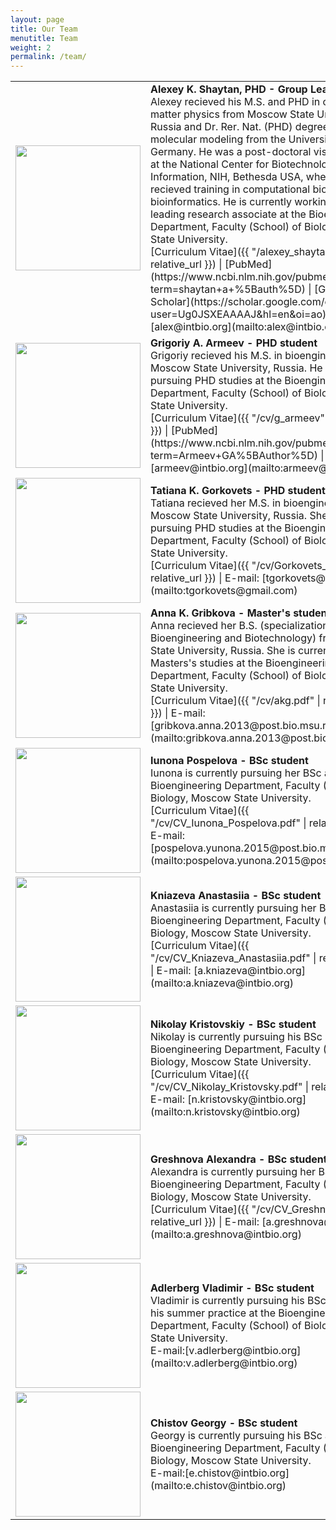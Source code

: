 ```yaml
---
layout: page
title: Our Team
menutitle: Team
weight: 2
permalink: /team/
---
```



<table>
<colgroup>
<col width="30%" />
<col width="70%" />
</colgroup>
<tbody>
<tr>
<td markdown="span"><img src="{{ "/assets/photo_aksh.jpg" | relative_url }}" width="200px" /> </td>
<td markdown="span"><b>Alexey K. Shaytan, PHD - Group Leader</b> <br> Alexey recieved his M.S. and PHD in condensed matter physics from Moscow State University, Russia and Dr. Rer. Nat. (PHD) degree in molecular modeling from the University of Ulm, Germany. He was a post-doctoral visiting fellow at the National Center for Biotechnology Information, NIH, Bethesda USA, where he recieved training in computational biology and bioinformatics. He is currently working as a leading research associate at the Bioengineering Department, Faculty (School) of Biology, Moscow State University.<br>
[Curriculum Vitae]({{ "/alexey_shaytan" | relative_url }}) | [PubMed](https://www.ncbi.nlm.nih.gov/pubmed/?term=shaytan+a+%5Bauth%5D) | [Google Scholar](https://scholar.google.com/citations?user=Ug0JSXEAAAAJ&hl=en&oi=ao) | E-mail: [alex@intbio.org](mailto:alex@intbio.org) 
</td>
</tr>
<tr>
<td markdown="span"> <img src="{{ "/assets/photo_gaa.jpg" | relative_url }}" width="200px" /> </td>
<td markdown="span"><b>Grigoriy A. Armeev - PHD student</b> <br> Grigoriy recieved his M.S. in bioengineering from Moscow State University, Russia. He is currently pursuing PHD studies at the Bioengineering Department, Faculty (School) of Biology, Moscow State University.<br>
[Curriculum Vitae]({{ "/cv/g_armeev" | relative_url }}) | [PubMed](https://www.ncbi.nlm.nih.gov/pubmed/?term=Armeev+GA%5BAuthor%5D) | E-mail: [armeev@intbio.org](mailto:armeev@intbio.org) 
</td>
</tr>

<tr>
<td markdown="span"> <img src="{{ "/assets/FullSizeRender.jpg" | relative_url }}" width="200px" /> </td>
<td markdown="span"><b>Tatiana K. Gorkovets - PHD student</b> <br> Tatiana recieved her M.S. in bioengineering from Moscow State University, Russia. She is currently pursuing PHD studies at the Bioengineering Department, Faculty (School) of Biology, Moscow State University.<br>
[Curriculum Vitae]({{ "/cv/Gorkovets_cv.pdf" | relative_url }}) | E-mail: [tgorkovets@gmail.com](mailto:tgorkovets@gmail.com) 
</td>
</tr>
 <tr>
<td markdown="span"> <img src="{{ "/assets/photo_akg.jpg" | relative_url }}" width="200px" /> </td>
<td markdown="span"><b>Anna K. Gribkova - Master's student</b> <br> Anna recieved her B.S. (specialization: Bioengineering and Biotechnology) from Moscow State University, Russia. She is currently pursuing Masters's studies at the Bioengineering Department, Faculty (School) of Biology, Moscow State University.<br>
[Curriculum Vitae]({{ "/cv/akg.pdf" | relative_url }}) | E-mail: [gribkova.anna.2013@post.bio.msu.ru](mailto:gribkova.anna.2013@post.bio.msu.ru) 
</td>
</tr>
 <tr>
<td markdown="span"> <img src="{{ "/assets/photo_iup.jpg" | relative_url }}" width="200px" /> </td>
<td markdown="span"><b>Iunona Pospelova - BSс student</b> <br> Iunona is currently pursuing her BSс at the Bioengineering Department, Faculty (School) of Biology, Moscow State University.<br>
[Curriculum Vitae]({{ "/cv/CV_Iunona_Pospelova.pdf" | relative_url }}) | E-mail: [pospelova.yunona.2015@post.bio.msu.ru](mailto:pospelova.yunona.2015@post.bio.msu.ru) 
</td>
</tr>
  <tr>
<td markdown="span"> <img src="{{ "/assets/photo_kas.jpg" | relative_url }}" width="200px" /> </td>
<td markdown="span"><b>Kniazeva Anastasiia - BSс student</b> <br> Anastasiia is currently pursuing her BSс at the Bioengineering Department, Faculty (School) of Biology, Moscow State University.<br>
[Curriculum Vitae]({{ "/cv/CV_Kniazeva_Anastasiia.pdf" | relative_url }}) | E-mail: [a.kniazeva@intbio.org](mailto:a.kniazeva@intbio.org) 
  </td>
  </tr>
   <tr>
<td markdown="span"> <img src="{{ "/assets/Krist.JPG" | relative_url }}" width="200px" /> </td>
<td markdown="span"><b>Nikolay Kristovskiy - BSс student</b> 
 <br> Nikolay is currently pursuing his BSс at the Bioengineering Department, Faculty (School) of Biology, Moscow State University.<br>
[Curriculum Vitae]({{ "/cv/CV_Nikolay_Kristovsky.pdf" | relative_url }}) | E-mail: [n.kristovsky@intbio.org](mailto:n.kristovsky@intbio.org) 
  </td>
  </tr>

   <tr>
<td markdown="span"> <img src="{{ "/assets/ag_photo.jpg" | relative_url }}" width="200px" /> </td>
<td markdown="span"><b>Greshnova Alexandra - BSс student</b> <br> Alexandra is currently pursuing her BSс at the Bioengineering Department, Faculty (School) of Biology, Moscow State University. <br>
[Curriculum Vitae]({{ "/cv/CV_Greshnova.pdf" | relative_url }}) | E-mail: [a.greshnova@intbio.org](mailto:a.greshnova@intbio.org)
  </td>
  </tr>
 <tr>
<td markdown="span"> <img src="{{ "/assets/V. Adlerberg.jpg" | relative_url }}" width="200px" /> </td>
<td markdown="span"><b>Adlerberg Vladimir - BSc student</b> <br> Vladimir is currently pursuing his BSc and passes his summer practice at the Bioengineering  Department, Faculty (School) of Biology, Moscow State University.<br> 
 E-mail:[v.adlerberg@intbio.org](mailto:v.adlerberg@intbio.org)
  </td>
  </tr>
  <td markdown="span"> <img src="{{ "/assets/V. Adlerberg.jpg" | relative_url }}" width="200px" /> </td>
<td markdown="span"><b>Chistov Georgy - BSc student</b> <br> Georgy is currently pursuing his BSc at the Bioengineering  Department, Faculty (School) of Biology, Moscow State University.<br> 
 E-mail:[e.chistov@intbio.org](mailto:e.chistov@intbio.org)
</tbody>
</table>
